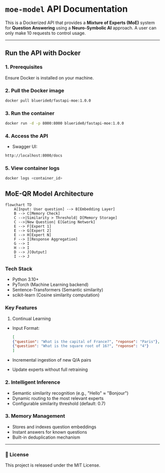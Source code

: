 # `moe-model` API Documentation

This is a Dockerized API that provides a **Mixture of Experts (MoE)** system for **Question Answering** using a **Neuro-Symbolic AI** approach.
A user can only make 10 requests to control usage.

---

## Run the API with Docker

### 1. Prerequisites

Ensure Docker is installed on your machine.

### 2. Pull the Docker image

```bash
docker pull blueride0/fastapi-moe:1.0.0
```

### 3. Run the container

```bash
docker run -d -p 8000:8000 blueride0/fastapi-moe:1.0.0
```

### 4. Access the API

- Swagger UI:
```bash
http://localhost:8000/docs
```

### 5. View container logs

 ```bash
 docker logs <container_id>
```

## MoE-QR Model Architecture

```mermaid
flowchart TD
    A[Input: User question] --> B[Embedding Layer]
    B --> C[Memory Check]
    C -->|Similarity > Threshold| D[Memory Storage]
    C -->|New Question| E[Gating Network]
    E --> F[Expert 1]
    E --> G[Expert 2]
    E --> H[Expert N]
    F --> I[Response Aggregation]
    G --> I
    H --> I
    D --> J[Output]
    I --> J
```

### Tech Stack

- Python 3.10+
- PyTorch (Machine Learning backend)
- Sentence-Transformers (Semantic similarity)
- scikit-learn (Cosine similarity computation)

### Key Features

1. Continual Learning

- Input Format:

  ```json
  [
  {"question": "What is the capital of France?", "reponse": "Paris"},
  {"question": "What is the square root of 16?", "reponse": "4"}
  ]
  ```
  
- Incremental ingestion of new Q/A pairs
- Update experts without full retraining

### 2. Intelligent Inference

- Semantic similarity recognition (e.g., "Hello" ≈ "Bonjour")
- Dynamic routing to the most relevant experts
- Configurable similarity threshold (default: 0.7)

### 3. Memory Management

- Stores and indexes question embeddings
- Instant answers for known questions
- Built-in deduplication mechanism

---

### 📝 License

This project is released under the MIT License.